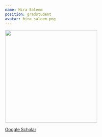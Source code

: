 ```yaml
---
name: Hira Saleem
position: gradstudent
avatar: hira_saleem.png
---
```


<img width="300" src="{{site.baseurl}}/images/people/{{page.avatar}}" data-action="zoom">

<i class="fa fa-bar-chart"></i> [Google Scholar](https://scholar.google.com.au/citations?hl=en&user=gDsqQzIAAAAJ)
<br>
<!-- <i class="fa fa-home"></i> [Homepage](https://) -->

